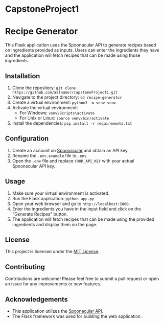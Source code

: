 # CapstoneProject1
# Recipe Generator

This Flask application uses the Spoonacular API to generate recipes based on ingredients provided as inputs. Users can enter the ingredients they have and the application will fetch recipes that can be made using those ingredients.

## Installation

1. Clone the repository: `git clone https://github.com/aalnamer/capstoneProject1.git`
2. Navigate to the project directory: `cd recipe-generator`
3. Create a virtual environment: `python3 -m venv venv`
4. Activate the virtual environment:
   - For Windows: `venv\Scripts\activate`
   - For Unix or Linux: `source venv/bin/activate`
5. Install the dependencies: `pip install -r requirements.txt`

## Configuration

1. Create an account on [Spoonacular](https://spoonacular.com/) and obtain an API key.
2. Rename the `.env.example` file to `.env`.
3. Open the `.env` file and replace `YOUR_API_KEY` with your actual Spoonacular API key.

## Usage

1. Make sure your virtual environment is activated.
2. Run the Flask application: `python app.py`
3. Open your web browser and go to `http://localhost:5000`.
4. Enter the ingredients you have in the input field and click on the "Generate Recipes" button.
5. The application will fetch recipes that can be made using the provided ingredients and display them on the page.

## License

This project is licensed under the [MIT License](LICENSE).

## Contributing

Contributions are welcome! Please feel free to submit a pull request or open an issue for any improvements or new features.

## Acknowledgements

- This application utilizes the [Spoonacular API](https://spoonacular.com/food-api).
- The Flask framework was used for building the web application.
